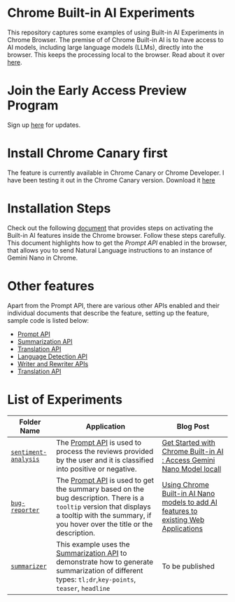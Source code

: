 # Chrome Built-in AI Experiments
This repository captures some examples of using Built-in AI Experiments in Chrome Browser. The premise of of Chrome Built-in AI is to have access to AI models, including large language models (LLMs), directly into the browser. This keeps the processing local to the browser. Read about it over [here](https://developer.chrome.com/docs/ai/built-in).

# Join the Early Access Preview Program
Sign up [here](https://goo.gle/chrome-ai-dev-preview-join) for updates.

# Install Chrome Canary first
The feature is currently available in Chrome Canary or Chrome Developer. I have been testing it out in the Chrome Canary version. Download it [here](https://www.google.com/intl/en_in/chrome/canary/)

# Installation Steps
Check out the following [document](https://docs.google.com/document/d/1VG8HIyz361zGduWgNG7R_R8Xkv0OOJ8b5C9QKeCjU0c/edit?tab=t.0) that provides steps on activating the Built-in AI features inside the Chrome browser. Follow these steps carefully. This document highlights how to get the *Prompt API* enabled in the browser, that allows you to send Natural Language instructions to an instance of Gemini Nano in Chrome. 

# Other features
Apart from the Prompt API, there are various other APIs enabled and their individual documents that describe the feature, setting up the feature, sample code is listed below:
- [Prompt API](https://developer.chrome.com/docs/ai/built-in-apis#prompt_api)
- [Summarization API](https://docs.google.com/document/d/1Bvd6cU9VIEb7kHTAOCtmmHNAYlIZdeNmV7Oy-2CtimA/edit?tab=t.0)
- [Translation API](https://docs.google.com/document/d/1bzpeKk4k26KfjtR-_d9OuXLMpJdRMiLZAOVNMuFIejk/edit?tab=t.0)
- [Language Detection API](https://docs.google.com/document/d/1lY40hdaWizzImXaI2iCGto9sOY6s25BcDJDYQvxpvk4/edit)
- [Writer and Rewriter APIs](https://docs.google.com/document/d/1WZlAvfrIWDwzQXdqIcCOTcrWLGGgmoesN1VGFbKU_D4/edit?usp=sharing)
- [Translation API](https://docs.google.com/document/d/1bzpeKk4k26KfjtR-_d9OuXLMpJdRMiLZAOVNMuFIejk/edit)

# List of Experiments

| Folder Name    | Application  | Blog Post  |
| -------------- | ------------ | ---------- |
| [`sentiment-analysis`](sentiment-analysis) | The [Prompt API](https://developer.chrome.com/docs/ai/built-in-apis#prompt_api) is used to process the reviews provided by the user and it is classified into positive or negative.| [Get Started with Chrome Built-in AI : Access Gemini Nano Model locall](https://medium.com/google-cloud/get-started-with-chrome-built-in-ai-access-gemini-nano-model-locally-11bacf235514) |
| [`bug-reporter`](bug-reporter) |The [Prompt API](https://developer.chrome.com/docs/ai/built-in-apis#prompt_api) is used to get the summary based on the bug description. There is a `tooltip` version that displays a tooltip with the summary, if you hover over the title or the description.| [Using Chrome Built-in AI Nano models to add AI features to existing Web Applications](https://iromin.medium.com/using-chrome-built-in-ai-nano-models-to-add-ai-features-to-existing-web-applications-e4abe712b26c) |
| [`summarizer`](summarizer) | This example uses the [Summarization API](https://docs.google.com/document/d/1Bvd6cU9VIEb7kHTAOCtmmHNAYlIZdeNmV7Oy-2CtimA/edit?tab=t.0) to demonstrate how to generate summarization of different types: `tl;dr`,`key-points`, `teaser`, `headline`| To be published |
  
